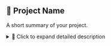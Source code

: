## 🚀 Project Name

A short summary of your project.

<details>
  <summary>📜 Click to expand detailed description</summary>

  Here you can put detailed information about your project, installation instructions, or other sections that don’t need to be visible by default.

  ### Features
  - Feature 1
  - Feature 2
  - Feature 3

  ### Installation
  ```sh
  git clone https://github.com/user/project.git
  cd project


